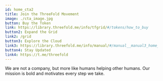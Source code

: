 ```yaml
---
id: home_cta2
title: Join the ThreeFold Movement
image: ./cta_image.jpg
button: Buy the Token
link: https://library.threefold.me/info/tfgrid/#/tokens/how_to_buy
button2: Expand the Grid
link2: /grid
button3: Explore the Cloud
link3: https://library.threefold.me/info/manual/#/manual__manual3_home_new
button4: Stay Updated
link4: https://t.me/threefold
---
```


We are not a company, but more like humans helping other humans. Our mission is bold and motivates every step we take.